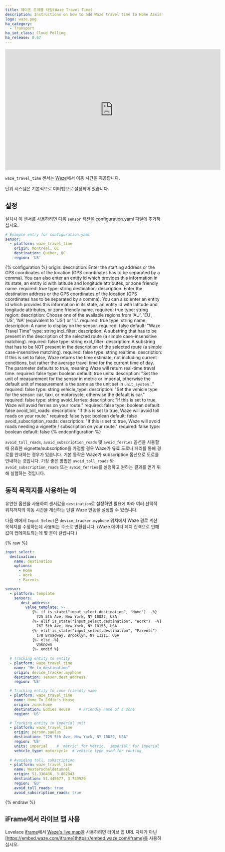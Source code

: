 ```yaml
---
title: 웨이즈 트레블 타임(Waze Travel Time)
description: Instructions on how to add Waze travel time to Home Assistant.
logo: waze.png
ha_category:
  - Transport
ha_iot_class: Cloud Polling
ha_release: 0.67
---
```


<iframe width="690" height="388" src="https://www.youtube.com/embed/DdMmEbKp4_o" frameborder="0" allow="accelerometer; autoplay; encrypted-media; gyroscope; picture-in-picture" allowfullscreen></iframe>

`waze_travel_time` 센서는 [Waze](https://www.waze.com/)에서 이동 시간을 제공합니다.

단위 시스템은 기본적으로 미터법으로 설정되어 있습니다.

## 설정

설치시 이 센서를 사용하려면 다음 `sensor` 섹션을 configuration.yaml 파일에 추가하십시오.

```yaml
# Example entry for configuration.yaml
sensor:
  - platform: waze_travel_time
    origin: Montréal, QC
    destination: Québec, QC
    region: 'US'
```

{% configuration %}
origin:
  description: Enter the starting address or the GPS coordinates of the location (GPS coordinates has to be separated by a comma). You can also enter an entity id which provides this information in its state, an entity id with latitude and longitude attributes, or zone friendly name.
  required: true
  type: string
destination:
  description: Enter the destination address or the GPS coordinates of the location (GPS coordinates has to be separated by a comma). You can also enter an entity id which provides this information in its state, an entity id with latitude and longitude attributes, or zone friendly name.
  required: true
  type: string
region:
  description: Choose one of the available regions from 'AU', 'EU', 'US', 'NA' (equivalent to 'US') or 'IL'.
  required: true
  type: string
name:
  description: A name to display on the sensor.
  required: false
  default: "Waze Travel Time"
  type: string
incl_filter:
  description: A substring that has to be present in the description of the selected route (a simple case-insensitive matching).
  required: false
  type: string
excl_filter:
  description: A substring that has to be NOT present in the description of the selected route (a simple case-insensitive matching).
  required: false
  type: string
realtime:
  description: If this is set to false, Waze returns the time estimate, not including current conditions, but rather the average travel time for the current time of day. The parameter defaults to true, meaning Waze will return real-time travel time.
  required: false
  type: boolean
  default: true
units:
  description: "Set the unit of measurement for the sensor in metric or imperial, otherwise the default unit of measurement is the same as the unit set in `unit_system:`."
  required: false
  type: string
vehicle_type:
  description: "Set the vehicle type for the sensor: car, taxi, or motorcycle, otherwise the default is car."
  required: false
  type: string
avoid_ferries:
  description: "If this is set to true, Waze will avoid ferries on your route."
  required: false
  type: boolean
  default: false
avoid_toll_roads:
  description: "If this is set to true, Waze will avoid toll roads on your route."
  required: false
  type: boolean
  default: false
avoid_subscription_roads:
  description: "If this is set to true, Waze will avoid roads needing a vignette / subscription on your route."
  required: false
  type: boolean
  default: false
{% endconfiguration %}

`avoid_toll_roads`, `avoid_subscription_roads` 및 `avoid_ferries` 옵션을 사용할 때 유효한 vignette/subscription을 가정할 경우 Waze가 유료 도로나 페리를 통해 경로를 안내하는 경우가 있습니다. 기본 동작은 Waze가 subscription 옵션으로 도로를 안내하는 것입니다. 가장 좋은 방법은 `avoid_toll_roads` 와 `avoid_subscription_roads` 또는 `avoid_ferries`를 설정하고 원하는 결과를 얻기 위해 실험하는 것입니다.

## 동적 목적지를 사용하는 예

유연한 옵션을 사용하여 센서값을 `destination`로 설정하면 필요에 따라 여러 선택적 위치까지의 이동 시간을 계산하는 단일 Waze 연동을 설정할 수 있습니다.

다음 예에서 `Input Select`은 `device_tracker.myphone` 위치에서 Waze 경로 계산 목적지를 수정하는데 사용되는 주소로 변환됩니다. (Waze 데이터 페치 간격으로 인해 값이 업데이트되는데 몇 분이 걸립니다.)

{% raw %}
```yaml
input_select:
  destination:
    name: destination
    options:
      - Home
      - Work
      - Parents

sensor:
  - platform: template
    sensors:
       dest_address:
         value_template: >-
            {%- if is_state("input_select.destination", "Home")  -%}
              725 5th Ave, New York, NY 10022, USA
            {%- elif is_state("input_select.destination", "Work")  -%}
              767 5th Ave, New York, NY 10153, USA
            {%- elif is_state("input_select.destination", "Parents")  -%}
              178 Broadway, Brooklyn, NY 11211, USA
            {%- else -%}
              Unknown
            {%- endif %}
    
  # Tracking entity to entity
  - platform: waze_travel_time
    name: "Me to destination"
    origin: device_tracker.myphone
    destination: sensor.dest_address
    region: 'US'

  # Tracking entity to zone friendly name
  - platform: waze_travel_time
    name: Home To Eddie's House
    origin: zone.home
    destination: Eddies House    # Friendly name of a zone
    region: 'US'

  # Tracking entity in imperial unit
  - platform: waze_travel_time
    origin: person.paulus
    destination: "725 5th Ave, New York, NY 10022, USA"
    region: 'US'
    units: imperial    # 'metric' for Metric, 'imperial' for Imperial
    vehicle_type: motorcycle  # vehicle type used for routing
  
  # Avoiding toll, subscription
  - platform: waze_travel_time
    name: Westerscheldetunnel
    origin: 51.330436, 3.802043
    destination: 51.445677, 3.749929
    region: 'EU'
    avoid_toll_roads: true
    avoid_subscription_roads: true  
```
{% endraw %}

## iFrame에서 라이브 맵 사용

Lovelace [iframe](/lovelace/iframe/)에서 [Waze's live map](https://developers.google.com/waze/iframe/)을 사용하려면 라이브 맵 URL 자체가 아닌 [https://embed.waze.com/iframe](https://embed.waze.com/iframe)를 사용하십시오.